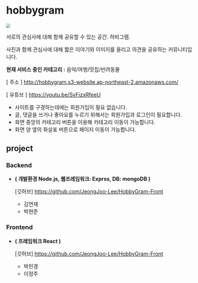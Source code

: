 # hobbygram

<img src="https://img1.daumcdn.net/thumb/R1280x0/?scode=mtistory2&fname=https%3A%2F%2Fblog.kakaocdn.net%2Fdn%2FcZAg8Z%2Fbtq3blPH0IP%2FSO2cMOGT0Ld527dn9AHzkk%2Fimg.png" style="zoom:67%;" />

서로의 관심사에 대해 함께 공유할 수 있는 공간. 하비그램.

사진과 함께 관심사에 대해 짧은 이야기와 이미지를 올리고 의견을 공유하는 커뮤니티입니다. 

**현재 서비스 중인 카테고리 :** 음악/여행/맛집/반려동물

[ 주소 ] http://hobbygram.s3-website.ap-northeast-2.amazonaws.com/	

[ 유튜브 ] https://youtu.be/SvFizxRfeeU	



- 사이트를 구경하는데에는 회원가입이 필요 없습니다.
- 글, 댓글을 쓰거나 좋아요를 누르기 위해서는 회원가입과 로그인이 필요합니다.
- 화면 중앙의 카테고리 버튼을 이용해 카테고리 이동이 가능합니다.
- 화면 양 옆의 화살표 버튼으로 페이지 이동이 가능합니다.



## project 

### Backend 

- **( 개발환경 Node.js, 웹프레임워크:  Exprss, DB: mongoDB )**

  [깃허브] https://github.com/JeongJoo-Lee/HobbyGram-Front

  - 김연재 
  - 박현준

### Frontend

- **( 프레임워크 React )**

  [깃허브] https://github.com/JeongJoo-Lee/HobbyGram-Front

  - 박민경
  - 이정주



